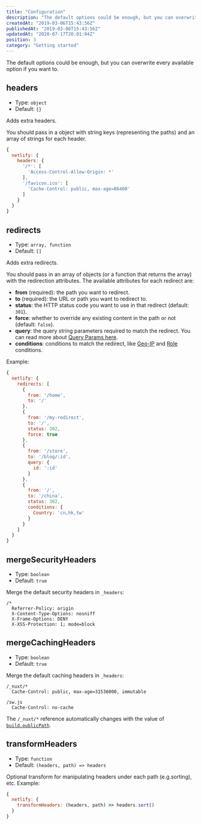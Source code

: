 ```yaml
---
title: "Configuration"
description: "The default options could be enough, but you can overwrite every available option if you want to."
createdAt: "2019-03-06T15:43:56Z"
publishedAt: "2019-03-06T15:43:56Z"
updatedAt: "2020-07-17T20:01:04Z"
position: 3
category: "Getting started"
---
```


The default options could be enough, but you can overwrite every available option if you want to.

## headers

- Type: `object`
- Default: `{}`

Adds extra headers.

You should pass in a object with string keys (representing the paths) and an array of strings for each header.

```js
{
  netlify: { 
    headers: {
      '/*': [
        'Access-Control-Allow-Origin: *'
      ],
      '/favicon.ico': [
        'Cache-Control: public, max-age=86400'
      ]
    }
  }
}
```

## redirects

- Type: `array, function`
- Default: `[]`

Adds extra redirects.

You should pass in an array of objects (or a function that returns the array) with the redirection attributes. The available attributes for each redirect are:

- **from** (required): the path you want to redirect.
- **to** (required): the URL or path you want to redirect to.
- **status**: the HTTP status code you want to use in that redirect (default: `301`).
- **force**: whether to override any existing content in the path or not (default: `false`).
- **query**: the query string parameters required to match the redirect. You can read more about [Query Params here][netlify-redirects-query-params].
- **conditions**: conditions to match the redirect, like [Geo-IP][netlify-redirects-geo-ip] and [Role][netlify-redirects-role] conditions.


Example:

```js
{
  netlify: { 
    redirects: [
      {
        from: '/home',
        to: '/'
      },
      {
        from: '/my-redirect',
        to: '/',
        status: 302,
        force: true
      },
      {
        from: '/store',
        to: '/blog/:id',
        query: {
          id: ':id'
        }
      },
      {
        from: '/',
        to: '/china',
        status: 302,
        conditions: {
          Country: 'cn,hk,tw'
        }
      }
    ]
  }
}
```



## mergeSecurityHeaders

- Type: `boolean`
- Default: `true`

Merge the default security headers in `_headers`:

```text
/*
  Referrer-Policy: origin
  X-Content-Type-Options: nosniff
  X-Frame-Options: DENY
  X-XSS-Protection: 1; mode=block
```

## mergeCachingHeaders

- Type: `boolean`
- Default: `true`

Merge the default caching headers in `_headers`:

```text
/_nuxt/*
  Cache-Control: public, max-age=31536000, immutable

/sw.js
  Cache-Control: no-cache
```

<docs-alert variant="info">

The `/_nuxt/*` reference automatically changes with the value of [`build.publicPath`][nuxt-docs-build-publicPath].

</docs-alert>


## transformHeaders

- Type: `function`
- Default: `(headers, path) => headers`

Optional transform for manipulating headers under each path (e.g.sorting), etc. Example:

```js
{
  netlify: { 
    transformHeaders: (headers, path) => headers.sort()
  }
}

```

[netlify-redirects-query-params]: https://www.netlify.com/docs/redirects/#query-params
[netlify-redirects-geo-ip]: https://www.netlify.com/docs/redirects/#geoip-and-language-based-redirects
[netlify-redirects-role]: https://www.netlify.com/docs/redirects/#role-based-redirect-rules
[nuxt-docs-build-publicPath]: https://nuxtjs.org/api/configuration-build#publicPath
